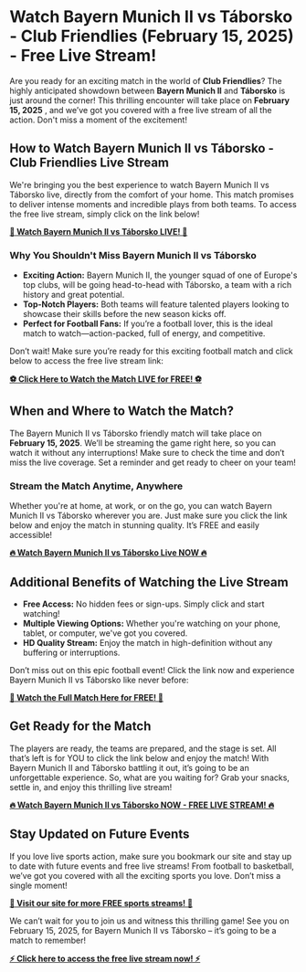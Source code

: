 # Watch Bayern Munich II vs Táborsko - Club Friendlies (February 15, 2025) - Free Live Stream!

Are you ready for an exciting match in the world of **Club Friendlies**? The highly anticipated showdown between **Bayern Munich II** and **Táborsko** is just around the corner! This thrilling encounter will take place on **February 15, 2025** , and we’ve got you covered with a free live stream of all the action. Don't miss a moment of the excitement!

## How to Watch Bayern Munich II vs Táborsko - Club Friendlies Live Stream

We're bringing you the best experience to watch Bayern Munich II vs Táborsko live, directly from the comfort of your home. This match promises to deliver intense moments and incredible plays from both teams. To access the free live stream, simply click on the link below!

**[🎉 Watch Bayern Munich II vs Táborsko LIVE! 🎉](https://tinyurl.com/livestreamfreeo?st=Bayern+Munich+II+vs+T%C3%A1borsko&si=ghc)**

### Why You Shouldn't Miss Bayern Munich II vs Táborsko

- **Exciting Action:** Bayern Munich II, the younger squad of one of Europe's top clubs, will be going head-to-head with Táborsko, a team with a rich history and great potential.
- **Top-Notch Players:** Both teams will feature talented players looking to showcase their skills before the new season kicks off.
- **Perfect for Football Fans:** If you’re a football lover, this is the ideal match to watch—action-packed, full of energy, and competitive.

Don’t wait! Make sure you’re ready for this exciting football match and click below to access the free live stream link:

**[⚽️ Click Here to Watch the Match LIVE for FREE! ⚽️](https://tinyurl.com/livestreamfreeo?st=Bayern+Munich+II+vs+T%C3%A1borsko&si=ghc)**

## When and Where to Watch the Match?

The Bayern Munich II vs Táborsko friendly match will take place on **February 15, 2025**. We’ll be streaming the game right here, so you can watch it without any interruptions! Make sure to check the time and don’t miss the live coverage. Set a reminder and get ready to cheer on your team!

### Stream the Match Anytime, Anywhere

Whether you're at home, at work, or on the go, you can watch Bayern Munich II vs Táborsko wherever you are. Just make sure you click the link below and enjoy the match in stunning quality. It’s FREE and easily accessible!

**[🔥 Watch Bayern Munich II vs Táborsko Live NOW 🔥](https://tinyurl.com/livestreamfreeo?st=Bayern+Munich+II+vs+T%C3%A1borsko&si=ghc)**

## Additional Benefits of Watching the Live Stream

- **Free Access:** No hidden fees or sign-ups. Simply click and start watching!
- **Multiple Viewing Options:** Whether you're watching on your phone, tablet, or computer, we've got you covered.
- **HD Quality Stream:** Enjoy the match in high-definition without any buffering or interruptions.

Don’t miss out on this epic football event! Click the link now and experience Bayern Munich II vs Táborsko like never before:

**[🚀 Watch the Full Match Here for FREE! 🚀](https://tinyurl.com/livestreamfreeo?st=Bayern+Munich+II+vs+T%C3%A1borsko&si=ghc)**

## Get Ready for the Match

The players are ready, the teams are prepared, and the stage is set. All that’s left is for YOU to click the link below and enjoy the match! With Bayern Munich II and Táborsko battling it out, it’s going to be an unforgettable experience. So, what are you waiting for? Grab your snacks, settle in, and enjoy this thrilling live stream!

**[🔥 Watch Bayern Munich II vs Táborsko NOW - FREE LIVE STREAM! 🔥](https://tinyurl.com/livestreamfreeo?st=Bayern+Munich+II+vs+T%C3%A1borsko&si=ghc)**

## Stay Updated on Future Events

If you love live sports action, make sure you bookmark our site and stay up to date with future events and free live streams! From football to basketball, we’ve got you covered with all the exciting sports you love. Don’t miss a single moment!

**[🌟 Visit our site for more FREE sports streams! 🌟](https://tinyurl.com/livestreamfreeo?st=Bayern+Munich+II+vs+T%C3%A1borsko&si=ghc)**

We can’t wait for you to join us and witness this thrilling game! See you on February 15, 2025, for Bayern Munich II vs Táborsko – it’s going to be a match to remember!

**[⚡️ Click here to access the free live stream now! ⚡️](https://tinyurl.com/livestreamfreeo?st=Bayern+Munich+II+vs+T%C3%A1borsko&si=ghc)**
